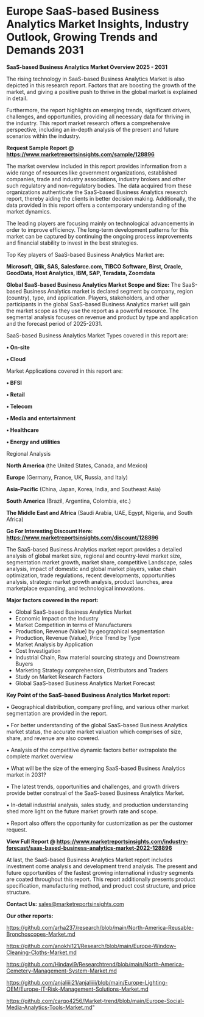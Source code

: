 # Europe SaaS-based Business Analytics Market Insights, Industry Outlook, Growing Trends and Demands 2031

<Strong> SaaS-based Business Analytics Market Overview 2025 - 2031</strong>

The rising technology in SaaS-based Business Analytics Market is also depicted in this research report. Factors that are boosting the growth of the market, and giving a positive push to thrive in the global market is explained in detail.

Furthermore, the report highlights on emerging trends, significant drivers, challenges, and opportunities, providing all necessary data for thriving in the industry. This report market research offers a comprehensive perspective, including an in-depth analysis of the present and future scenarios within the industry.

<strong>Request Sample Report @ <a href=https://www.marketreportsinsights.com/sample/128896>https://www.marketreportsinsights.com/sample/128896</a></strong>

The market overview included in this report provides information from a wide range of resources like government organizations, established companies, trade and industry associations, industry brokers and other such regulatory and non-regulatory bodies. The data acquired from these organizations authenticate the SaaS-based Business Analytics research report, thereby aiding the clients in better decision making. Additionally, the data provided in this report offers a contemporary understanding of the market dynamics.

The leading players are focusing mainly on technological advancements in order to improve efficiency. The long-term development patterns for this market can be captured by continuing the ongoing process improvements and financial stability to invest in the best strategies.

Top Key players of SaaS-based Business Analytics Market are:

<strong>Microsoft, Qlik, SAS, Salesforce.com, TIBCO Software, Birst, Oracle, GoodData, Host Analytics, IBM, SAP, Teradata, Zoomdata</strong>

<strong><b>Global SaaS-based Business Analytics Market Scope and Size:</b></strong>
The SaaS-based Business Analytics market is declared segment by company, region (country), type, and application. Players, stakeholders, and other participants in the global SaaS-based Business Analytics market will gain the market scope as they use the report as a powerful resource. The segmental analysis focuses on revenue and product by type and application and the forecast period of 2025-2031.

SaaS-based Business Analytics Market Types covered in this report are:

<strong>• On-site

• Cloud</strong>

Market Applications covered in this report are:

<strong>• BFSI

• Retail

• Telecom

• Media and entertainment

• Healthcare

• Energy and utilities</strong> 

Regional Analysis

<strong>North America</strong> (the United States, Canada, and Mexico)

<strong>Europe</strong> (Germany, France, UK, Russia, and Italy)

<strong>Asia-Pacific</strong> (China, Japan, Korea, India, and Southeast Asia)

<strong>South America</strong> (Brazil, Argentina, Colombia, etc.)

<strong>The Middle East and Africa</strong> (Saudi Arabia, UAE, Egypt, Nigeria, and South Africa)

<strong>Go For Interesting Discount Here: <a href=https://www.marketreportsinsights.com/discount/128896>https://www.marketreportsinsights.com/discount/128896</a></strong>

The SaaS-based Business Analytics market report provides a detailed analysis of global market size, regional and country-level market size, segmentation market growth, market share, competitive Landscape, sales analysis, impact of domestic and global market players, value chain optimization, trade regulations, recent developments, opportunities analysis, strategic market growth analysis, product launches, area marketplace expanding, and technological innovations.

<strong><b>Major factors covered in the report:</b></strong>
<ul>
  <li>Global SaaS-based Business Analytics Market </li>
  <li>Economic Impact on the Industry</li>
  <li>Market Competition in terms of Manufacturers</li>
  <li>Production, Revenue (Value) by geographical segmentation</li>
  <li>Production, Revenue (Value), Price Trend by Type</li>
  <li>Market Analysis by Application</li>
  <li>Cost Investigation</li>
  <li>Industrial Chain, Raw material sourcing strategy and Downstream Buyers</li>
  <li>Marketing Strategy comprehension, Distributors and Traders</li>
  <li>Study on Market Research Factors</li>
  <li>Global SaaS-based Business Analytics Market Forecast</li>
</ul>

<strong><b>Key Point of the SaaS-based Business Analytics Market report:</b></strong>

• Geographical distribution, company profiling, and various other market segmentation are provided in the report.

• For better understanding of the global SaaS-based Business Analytics market status, the accurate market valuation which comprises of size, share, and revenue are also covered.

• Analysis of the competitive dynamic factors better extrapolate the complete market overview

• What will be the size of the emerging SaaS-based Business Analytics market in 2031?

• The latest trends, opportunities and challenges, and growth drivers provide better construal of the SaaS-based Business Analytics Market.

• In-detail industrial analysis, sales study, and production understanding shed more light on the future market growth rate and scope.

• Report also offers the opportunity for customization as per the customer request.

<strong><b>View Full Report @ <a href=https://www.marketreportsinsights.com/industry-forecast/saas-based-business-analytics-market-2022-128896>https://www.marketreportsinsights.com/industry-forecast/saas-based-business-analytics-market-2022-128896</a></b></strong>


At last, the SaaS-based Business Analytics Market report includes investment come analysis and development trend analysis. The present and future opportunities of the fastest growing international industry segments are coated throughout this report. This report additionally presents product specification, manufacturing method, and product cost structure, and price structure.

<strong>Contact Us:</strong>
sales@marketreportsinsights.com

<strong>Our other reports:</strong>

<a href=https://github.com/arha237/research/blob/main/North-America-Reusable-Bronchoscopes-Market.md>https://github.com/arha237/research/blob/main/North-America-Reusable-Bronchoscopes-Market.md</a>

<a href=https://github.com/anokhi121/Research/blob/main/Europe-Window-Cleaning-Cloths-Market.md>https://github.com/anokhi121/Research/blob/main/Europe-Window-Cleaning-Cloths-Market.md</a>

<a href=https://github.com/Hindavi9/Researchtrend/blob/main/North-America-Cemetery-Management-System-Market.md>https://github.com/Hindavi9/Researchtrend/blob/main/North-America-Cemetery-Management-System-Market.md</a>

<a href=https://github.com/anjaliiii21/anjaliiii/blob/main/Europe-Lighting-OEM/Europe-IT-Risk-Management-Solutions-Market.md>https://github.com/anjaliiii21/anjaliiii/blob/main/Europe-Lighting-OEM/Europe-IT-Risk-Management-Solutions-Market.md</a>

<a href=https://github.com/cargo4256/Market-trend/blob/main/Europe-Social-Media-Analytics-Tools-Market.md>https://github.com/cargo4256/Market-trend/blob/main/Europe-Social-Media-Analytics-Tools-Market.md</a>"
